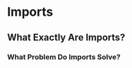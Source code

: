 # Imports

## What Exactly Are Imports?

### What Problem Do Imports Solve?

### 


<!--stackedit_data:
eyJoaXN0b3J5IjpbMTgxMTk3Mjk1MCw0NzM2MjExNDNdfQ==
-->